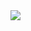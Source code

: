 <img src="https://github.com/chithq/.github/assets/54026804/41628df2-b609-4e44-b3ae-8772c9841481" />
